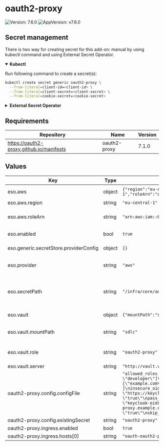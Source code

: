 # oauth2-proxy

![Version: 7.6.0](https://img.shields.io/badge/Version-7.6.0-informational?style=flat-square) ![AppVersion: v7.6.0](https://img.shields.io/badge/AppVersion-v7.6.0-informational?style=flat-square)

## Secret management

There is two way for creating secret for this add-on: manual by using kubectl command and using External Secret Operator.

<details open>
<summary><b>Kubectl</b></summary>

Run following command to create a secret(s):
```bash
kubectl create secret generic oauth2-proxy \
  --from-literal=client-id=<client-id> \
  --from-literal=client-secret=<client-secret> \
  --from-literal=cookie-secret=<cookie-secret>
```

</details>

<details>
<summary><b>External Secret Operator</b></summary>

Update [values.yaml](values.yaml) to enable ESO:

```yaml
eso:
  # -- Install components of the ESO.
  enabled: true
```

AWS Parameter Store structure:

```json
{
  "oauth2-proxy": {
    "client-id": "<client-id>",
    "client-secret": "<client-secret>",
    "cookie-secret": "<cookie-secret>"
  }
}
```

</details>

## Requirements

| Repository | Name | Version |
|------------|------|---------|
| https://oauth2-proxy.github.io/manifests | oauth2-proxy | 7.1.0 |

## Values

| Key | Type | Default | Description |
|-----|------|---------|-------------|
| eso.aws | object | `{"region":"eu-central-1","roleArn":"arn:aws:iam::012345678910:role/AWSIRSA_Shared_ExternalSecretOperatorAccess"}` | AWS configuration (if provider is `aws`). |
| eso.aws.region | string | `"eu-central-1"` | AWS region. |
| eso.aws.roleArn | string | `"arn:aws:iam::012345678910:role/AWSIRSA_Shared_ExternalSecretOperatorAccess"` | AWS role ARN for the ExternalSecretOperator to assume. |
| eso.enabled | bool | `true` | Install components of the ESO. |
| eso.generic.secretStore.providerConfig | object | `{}` | Defines SecretStore provider configuration. |
| eso.provider | string | `"aws"` | Defines provider type. One of `aws`, `generic`, or `vault`. |
| eso.secretPath | string | `"/infra/core/addons/oauth2-proxy"` | Defines the path to the secret in the provider. If provider is `vault`, this is the path must be prefixed with `secret/`. |
| eso.vault | object | `{"mountPath":"sdlc","role":"oauth2-proxy","server":"http://vault.vault:8200"}` | Vault configuration (if provider is `vault`). |
| eso.vault.mountPath | string | `"sdlc"` | Mount path for the Kubernetes authentication method. |
| eso.vault.role | string | `"oauth2-proxy"` | Vault role for the Kubernetes authentication method. |
| eso.vault.server | string | `"http://vault.vault:8200"` | Vault server URL. |
| oauth2-proxy.config.configFile | string | `"allowed_roles = [\"administrator\", \"developer\"]\ncode_challenge_method=\"S256\"\ncookie_domains = [\"example.com\"]\ncookie_secure = \"false\"\nemail_domains = [ \"*\" ]\ninsecure_oidc_allow_unverified_email = \"true\"\noidc_issuer_url = \"https://keycloak.example.com/auth/realms/<cluster_name>\"\npass_authorization_header = \"true\"\npass_basic_auth = \"false\"\npass_user_headers = \"true\"\nprovider = \"keycloak-oidc\"\nredirect_url = \"https://oauth-oauth2-proxy.example.com/oauth2/callback\"\nreverse_proxy = \"true\"\nskip_jwt_bearer_tokens = \"true\"\nskip_provider_button = \"true\"\nwhitelist_domains = \".example.com\""` |  |
| oauth2-proxy.config.existingSecret | string | `"oauth2-proxy"` |  |
| oauth2-proxy.ingress.enabled | bool | `true` |  |
| oauth2-proxy.ingress.hosts[0] | string | `"oauth-oauth2-proxy.example.com"` |  |
